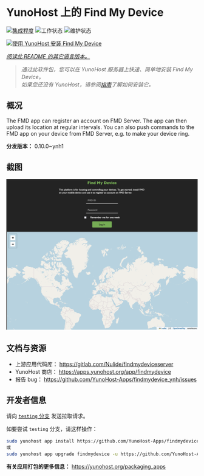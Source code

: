 <!--
注意：此 README 由 <https://github.com/YunoHost/apps/tree/master/tools/readme_generator> 自动生成
请勿手动编辑。
-->

# YunoHost 上的 Find My Device

[![集成程度](https://apps.yunohost.org/badge/integration/findmydevice)](https://ci-apps.yunohost.org/ci/apps/findmydevice/)
![工作状态](https://apps.yunohost.org/badge/state/findmydevice)
![维护状态](https://apps.yunohost.org/badge/maintained/findmydevice)

[![使用 YunoHost 安装 Find My Device](https://install-app.yunohost.org/install-with-yunohost.svg)](https://install-app.yunohost.org/?app=findmydevice)

*[阅读此 README 的其它语言版本。](./ALL_README.md)*

> *通过此软件包，您可以在 YunoHost 服务器上快速、简单地安装 Find My Device。*  
> *如果您还没有 YunoHost，请参阅[指南](https://yunohost.org/install)了解如何安装它。*

## 概况

The FMD app can register an account on FMD Server. The app can then upload its location at regular intervals.
You can also push commands to the FMD app on your device from FMD Server, e.g. to make your device ring.

**分发版本：** 0.10.0~ynh1

## 截图

![Find My Device 的截图](./doc/screenshots/screenshot.png)

## 文档与资源

- 上游应用代码库： <https://gitlab.com/Nulide/findmydeviceserver>
- YunoHost 商店： <https://apps.yunohost.org/app/findmydevice>
- 报告 bug： <https://github.com/YunoHost-Apps/findmydevice_ynh/issues>

## 开发者信息

请向 [`testing` 分支](https://github.com/YunoHost-Apps/findmydevice_ynh/tree/testing) 发送拉取请求。

如要尝试 `testing` 分支，请这样操作：

```bash
sudo yunohost app install https://github.com/YunoHost-Apps/findmydevice_ynh/tree/testing --debug
或
sudo yunohost app upgrade findmydevice -u https://github.com/YunoHost-Apps/findmydevice_ynh/tree/testing --debug
```

**有关应用打包的更多信息：** <https://yunohost.org/packaging_apps>

